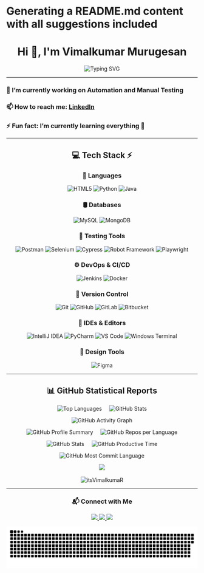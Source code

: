 # Generating a README.md content with all suggestions included

<h1 align="center">Hi 👋, I'm Vimalkumar Murugesan</h1>

<p align="center">
  <img src="https://readme-typing-svg.herokuapp.com?font=Sriracha&color=FFD700&center=true&vCenter=true&lines=I'm+an+Automation+Engineer;Always+Learning;Love+Building+Cool+Stuff" alt="Typing SVG">
</p>

---

### 🔭 I’m currently working on Automation and Manual Testing  
### 📫 How to reach me: [LinkedIn](https://www.linkedin.com/in/vimalkumar-m/)  
### ⚡ Fun fact: I’m currently learning everything 🤣  

---

<div align="center">

## 💻 Tech Stack ⚡

<h3 align="center">🧠 Languages</h3>

![HTML5](https://img.shields.io/badge/html5-E34F26?style=for-the-badge&logo=html5&logoColor=white)
![Python](https://img.shields.io/badge/python-3776AB?style=for-the-badge&logo=python&logoColor=white)
![Java](https://img.shields.io/badge/java-007396?style=for-the-badge&logo=java&logoColor=white)

<h3 align="center">🛢 Databases</h3>

![MySQL](https://img.shields.io/badge/mysql-4479A1?style=for-the-badge&logo=mysql&logoColor=white)
![MongoDB](https://img.shields.io/badge/mongodb-4EA94B?style=for-the-badge&logo=mongodb&logoColor=white)

<h3 align="center">🧪 Testing Tools</h3>

![Postman](https://img.shields.io/badge/Postman-FF6C37?style=for-the-badge&logo=postman&logoColor=white)
![Selenium](https://img.shields.io/badge/Selenium-43B02A?style=for-the-badge&logo=selenium&logoColor=white)
![Cypress](https://img.shields.io/badge/Cypress-4B7B5B?style=for-the-badge&logo=cypress&logoColor=white)
![Robot Framework](https://img.shields.io/badge/Robot_Framework-7AE2CF?style=for-the-badge&logo=robotframework&logoColor=white)
![Playwright](https://img.shields.io/badge/Playwright-003A70?style=for-the-badge&logo=playwright&logoColor=white)

<h3 align="center">⚙️ DevOps & CI/CD</h3>

![Jenkins](https://img.shields.io/badge/jenkins-6d6b6d?style=for-the-badge&logo=jenkins&logoColor=white)
![Docker](https://img.shields.io/badge/docker-384d54?style=for-the-badge&logo=docker&logoColor=white)

<h3 align="center">🔧 Version Control</h3>

![Git](https://img.shields.io/badge/git-f1502f?style=for-the-badge&logo=git&logoColor=white)
![GitHub](https://img.shields.io/badge/github-181717?style=for-the-badge&logo=github&logoColor=white)
![GitLab](https://img.shields.io/badge/gitlab-fc6d26?style=for-the-badge&logo=gitlab&logoColor=white)
![Bitbucket](https://img.shields.io/badge/bitbucket-2684FF?style=for-the-badge&logo=bitbucket&logoColor=white)

<h3 align="center">🧰 IDEs & Editors</h3>

![IntelliJ IDEA](https://img.shields.io/badge/IntelliJ-00879E?style=for-the-badge&logo=intellijidea&logoColor=white)
![PyCharm](https://img.shields.io/badge/PyCharm-5F8B4C?style=for-the-badge&logo=pycharm&logoColor=white)
![VS Code](https://img.shields.io/badge/VS_Code-007ACC?style=for-the-badge&logo=visualstudiocode&logoColor=white)
![Windows Terminal](https://img.shields.io/badge/Windows_Terminal-4D4D4D?style=for-the-badge&logo=windows-terminal&logoColor=white)

<h3 align="center">🎨 Design Tools</h3>

![Figma](https://img.shields.io/badge/figma-a259ff?style=for-the-badge&logo=figma&logoColor=white)

</div>

---

<h2 align="center">📊 GitHub Statistical Reports</h2>

<p align="center">
    <img src="https://github-readme-stats.vercel.app/api/top-langs?username=itsVimalkumaR&show_icons=true&theme=tokyonight" alt="Top Languages" />
    &nbsp;&nbsp;&nbsp;
    <img src="https://github-readme-stats.vercel.app/api?username=itsVimalkumaR&show_icons=true&theme=tokyonight" alt="GitHub Stats" />
</p>

<p align="center">
    <img src="https://github-readme-activity-graph.vercel.app/graph?username=itsVimalkumaR&theme=tokyo-night&hide_border=true" alt="GitHub Activity Graph" />
</p>

<p align="center">
  <img src="https://github-profile-summary-cards.vercel.app/api/cards/profile-details?username=itsVimalkumaR&theme=tokyonight" alt="GitHub Profile Summary" />
  &nbsp;&nbsp;&nbsp;
  <img src="https://github-profile-summary-cards.vercel.app/api/cards/repos-per-language?username=itsVimalkumaR&theme=tokyonight" alt="GitHub Repos per Language" />
</p>

<p align="center">
  <img src="https://github-profile-summary-cards.vercel.app/api/cards/stats?username=itsVimalkumaR&theme=tokyonight" alt="GitHub Stats" />
  &nbsp;&nbsp;&nbsp;
  <img src="http://github-profile-summary-cards.vercel.app/api/cards/productive-time?username=itsVimalkumaR&theme=tokyonight&utcOffset=+2" alt="GitHub Productive Time" />
</p>

<p align="center">
  <img src="https://github-profile-summary-cards.vercel.app/api/cards/most-commit-language?username=itsVimalkumaR&theme=tokyonight" alt="GitHub Most Commit Language" />
</p>

<p align="center">
  <img src="https://github-profile-trophy.vercel.app/?username=itsVimalkumaR&theme=darkhub&no-frame=true&no-bg=true&margin-w=15" />
</p>

<p align="center">
  <img src="https://komarev.com/ghpvc/?username=itsVimalkumaR&label=Profile+Views&color=0e75b6&style=flat" alt="itsVimalkumaR" />
</p>

---

<h3 align="center">📬 Connect with Me</h3>

<p align="center">
  <a href="https://www.linkedin.com/in/vimalkumar-m/" target="_blank">
    <img src="https://img.shields.io/badge/-LinkedIn-%230077B5?style=for-the-badge&logo=linkedin&logoColor=white" />
  </a>
  <a href="mailto:vimalkumarm523@gmail.com">
    <img src="https://img.shields.io/badge/Gmail-D14836?style=for-the-badge&logo=gmail&logoColor=white" />
  </a>
  <a href="https://itsvimalkumar.github.io/portfolio/" target="_blank">
    <img src="https://img.shields.io/badge/Portfolio-GitHub?style=for-the-badge&logo=Portfolio&logoColor=white" />
  </a>
</p>

<p align="center">
  <img src="https://raw.githubusercontent.com/itsVimalkumaR/itsVimalkumaR/output/github-contributions-dark.svg" alt="Snake animation" />
</p>
